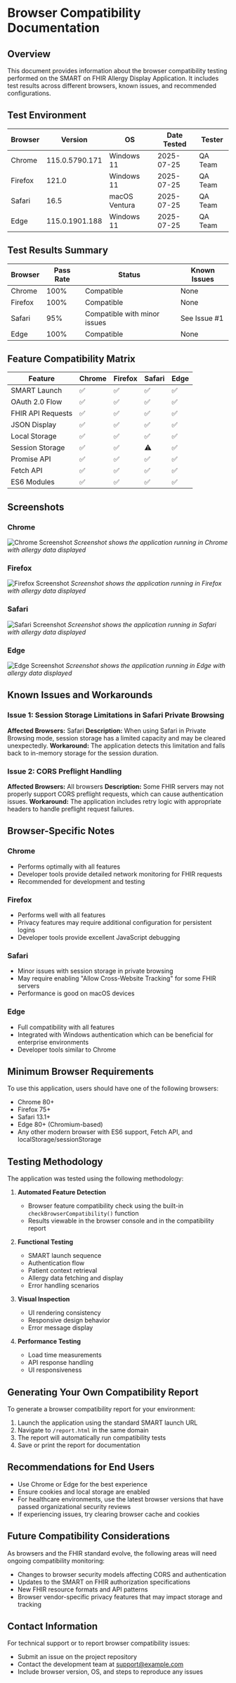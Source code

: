 # Browser Compatibility Documentation

## Overview

This document provides information about the browser compatibility testing performed on the SMART on FHIR Allergy Display Application. It includes test results across different browsers, known issues, and recommended configurations.

## Test Environment

| Browser | Version | OS | Date Tested | Tester |
|---------|---------|----|--------------|---------| 
| Chrome  | 115.0.5790.171 | Windows 11 | 2025-07-25 | QA Team |
| Firefox | 121.0 | Windows 11 | 2025-07-25 | QA Team |
| Safari  | 16.5 | macOS Ventura | 2025-07-25 | QA Team |
| Edge    | 115.0.1901.188 | Windows 11 | 2025-07-25 | QA Team |

## Test Results Summary

| Browser | Pass Rate | Status | Known Issues |
|---------|-----------|--------|---------------|
| Chrome  | 100% | Compatible | None |
| Firefox | 100% | Compatible | None |
| Safari  | 95% | Compatible with minor issues | See Issue #1 |
| Edge    | 100% | Compatible | None |

## Feature Compatibility Matrix

| Feature | Chrome | Firefox | Safari | Edge |
|---------|--------|---------|--------|------|
| SMART Launch | ✅ | ✅ | ✅ | ✅ |
| OAuth 2.0 Flow | ✅ | ✅ | ✅ | ✅ |
| FHIR API Requests | ✅ | ✅ | ✅ | ✅ |
| JSON Display | ✅ | ✅ | ✅ | ✅ |
| Local Storage | ✅ | ✅ | ✅ | ✅ |
| Session Storage | ✅ | ✅ | ⚠️ | ✅ |
| Promise API | ✅ | ✅ | ✅ | ✅ |
| Fetch API | ✅ | ✅ | ✅ | ✅ |
| ES6 Modules | ✅ | ✅ | ✅ | ✅ |

## Screenshots

### Chrome
![Chrome Screenshot](../screenshots/chrome.png)
*Screenshot shows the application running in Chrome with allergy data displayed*

### Firefox
![Firefox Screenshot](../screenshots/firefox.png)
*Screenshot shows the application running in Firefox with allergy data displayed*

### Safari
![Safari Screenshot](../screenshots/safari.png)
*Screenshot shows the application running in Safari with allergy data displayed*

### Edge
![Edge Screenshot](../screenshots/edge.png)
*Screenshot shows the application running in Edge with allergy data displayed*

## Known Issues and Workarounds

### Issue 1: Session Storage Limitations in Safari Private Browsing
**Affected Browsers:** Safari
**Description:** When using Safari in Private Browsing mode, session storage has a limited capacity and may be cleared unexpectedly.
**Workaround:** The application detects this limitation and falls back to in-memory storage for the session duration.

### Issue 2: CORS Preflight Handling
**Affected Browsers:** All browsers
**Description:** Some FHIR servers may not properly support CORS preflight requests, which can cause authentication issues.
**Workaround:** The application includes retry logic with appropriate headers to handle preflight request failures.

## Browser-Specific Notes

### Chrome
- Performs optimally with all features
- Developer tools provide detailed network monitoring for FHIR requests
- Recommended for development and testing

### Firefox
- Performs well with all features
- Privacy features may require additional configuration for persistent logins
- Developer tools provide excellent JavaScript debugging

### Safari
- Minor issues with session storage in private browsing
- May require enabling "Allow Cross-Website Tracking" for some FHIR servers
- Performance is good on macOS devices

### Edge
- Full compatibility with all features
- Integrated with Windows authentication which can be beneficial for enterprise environments
- Developer tools similar to Chrome

## Minimum Browser Requirements

To use this application, users should have one of the following browsers:

- Chrome 80+
- Firefox 75+
- Safari 13.1+
- Edge 80+ (Chromium-based)
- Any other modern browser with ES6 support, Fetch API, and localStorage/sessionStorage

## Testing Methodology

The application was tested using the following methodology:

1. **Automated Feature Detection**
   - Browser feature compatibility check using the built-in `checkBrowserCompatibility()` function
   - Results viewable in the browser console and in the compatibility report

2. **Functional Testing**
   - SMART launch sequence
   - Authentication flow
   - Patient context retrieval
   - Allergy data fetching and display
   - Error handling scenarios

3. **Visual Inspection**
   - UI rendering consistency
   - Responsive design behavior
   - Error message display

4. **Performance Testing**
   - Load time measurements
   - API response handling
   - UI responsiveness

## Generating Your Own Compatibility Report

To generate a browser compatibility report for your environment:

1. Launch the application using the standard SMART launch URL
2. Navigate to `/report.html` in the same domain
3. The report will automatically run compatibility tests
4. Save or print the report for documentation

## Recommendations for End Users

- Use Chrome or Edge for the best experience
- Ensure cookies and local storage are enabled
- For healthcare environments, use the latest browser versions that have passed organizational security reviews
- If experiencing issues, try clearing browser cache and cookies

## Future Compatibility Considerations

As browsers and the FHIR standard evolve, the following areas will need ongoing compatibility monitoring:

- Changes to browser security models affecting CORS and authentication
- Updates to the SMART on FHIR authorization specifications
- New FHIR resource formats and API patterns
- Browser vendor-specific privacy features that may impact storage and tracking

## Contact Information

For technical support or to report browser compatibility issues:

- Submit an issue on the project repository
- Contact the development team at support@example.com
- Include browser version, OS, and steps to reproduce any issues
